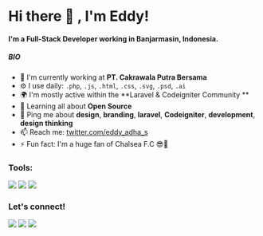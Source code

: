 # Hi there 👋 , I'm Eddy!

#### I'm a Full-Stack Developer working in Banjarmasin, Indonesia.


##### BIO

- 🏢 I'm currently working at **PT. Cakrawala Putra Bersama**
- ⚙️ I use daily: `.php`, `.js`, `.html`, `.css`, `.svg`, `.psd`, `.ai`
- 🌍 I'm mostly active within the **Laravel & Codeigniter Community **
- 🌱 Learning all about **Open Source**
- 💬 Ping me about **design**, **branding**, **laravel**, **Codeigniter**, **development**, **design thinking**
- 📫 Reach me: [twitter.com/eddy_adha_s](https://twitter.com/eddy_adha_s)
- ⚡️ Fun fact: I'm a huge fan of Chalsea F.C 😎💙

### Tools:
<p>
    <img src="https://img.shields.io/badge/IDE-Xcode-blue?&logo=xcode" />
    <img src="https://img.shields.io/badge/Text%20Editor-Visual%20Studio%20Code-blue?&logo=visual%20studio%20code&logoColor=blue" />
    <img src="https://gpvc.arturio.dev/bagusfe" />
</p>


### Let's connect!
<p>
    <a href="https://www.eddyyucca.com" target="blank"> <img src="https://img.shields.io/badge/Website-https://eddyyucca.com-green?" /></a>
    <a href="https://twitter.com/eddy_adha_s" target="blank"><img src="https://img.shields.io/badge/@eddy_adha_s-30302f?style=flat&logo=twitter" /></a>
    <a href="https://www.paypal.me/eddyyucca" target="blank"><img src="https://ionicabizau.github.io/badges/paypal.svg" /></a>
</p>

